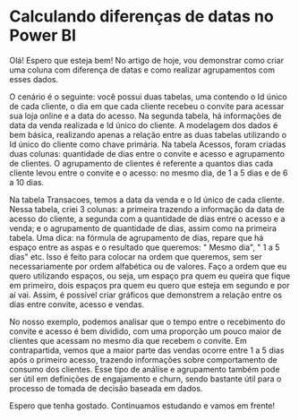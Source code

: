 # Calculando diferenças de datas no Power BI
Olá! Espero que esteja bem! No artigo de hoje, vou demonstrar como criar uma coluna com diferença de datas e como realizar agrupamentos com esses dados.

O cenário é o seguinte: você possui duas tabelas, uma contendo o Id único de cada cliente, o dia em que cada cliente recebeu o convite para acessar sua loja online e a data do acesso.
Na segunda tabela, há informações de data da venda realizada e Id único do cliente.
A modelagem dos dados é bem básica, realizando apenas a relação entre as duas tabelas utilizando o Id único do cliente como chave primária. 
Na tabela Acessos, foram criadas duas colunas: quantidade de dias entre o convite e acesso e agrupamento de clientes.
O agrupamento de clientes é referente a quantos dias cada cliente levou entre o convite e o acesso: no mesmo dia, de 1 a 5 dias e de 6 a 10 dias.

Na tabela Transacoes, temos a data da venda e o Id único de cada cliente. Nessa tabela, criei 3 colunas: a primeira trazendo a informação da data de acesso do cliente, a segunda com a quantidade de dias entre o acesso e a venda;
e o agrupamento de quantidade de dias, assim como na primeira tabela.
Uma dica: na fórmula de agrupamento de dias, repare que há espaço entre as aspas e o resultado que queremos: " Mesmo dia", "  1 a 5 dias" etc.
Isso é feito para colocar na ordem que queremos, sem ser necessariamente por ordem alfabética ou de valores. 
Faço a ordem que eu quero utilizando espaços, ou seja, um espaço pra quem eu queira que fique em primeiro, dois espaços pra quem eu quero que esteja em segundo e por aí vai.
Assim, é possível criar gráficos que demonstrem a relação entre os dias entre convite, acesso e vendas.

No nosso exemplo, podemos analisar que o tempo entre o recebimento do convite e acesso é bem dividido, com uma proporção um pouco maior de clientes que acessam no mesmo dia que recebem o convite. 
Em contrapartida, vemos que a maior parte das vendas ocorre entre 1 a 5 dias após o primeiro acesso, trazendo informações sobre comportamento de consumo dos clientes.
Esse tipo de análise e agrupamento também pode ser útil em definições de engajamento e churn, sendo bastante útil para o processo de tomada de decisão baseada em dados.

Espero que tenha gostado. Continuamos estudando e vamos em frente!  
